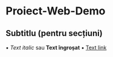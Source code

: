 # Proiect-Web-Demo
## Subtitlu (pentru secțiuni)
▪ *Text italic* sau **Text îngroșat**
▪ [Text link](https://github.com/IonAmarii/-quot-Create-repository-quot-.) 